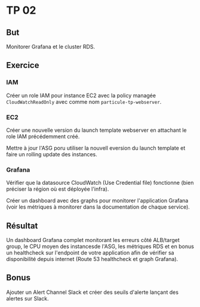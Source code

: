 # TP 02

## But

Monitorer Grafana et le cluster RDS.

## Exercice

### IAM

Créer un role IAM pour instance EC2 avec la policy managée
`CloudWatchReadOnly` avec comme nom `particule-tp-webserver`.

### EC2

Créer une nouvelle version du launch template webserver en attachant le role
IAM précédemment créé.

Mettre à jour l'ASG poru utiliser la nouvell eversion du launch template et
faire un rolling update des instances.

### Grafana

Vérifier que la datasource CloudWatch (Use Credential file) fonctionne (bien
préciser la région où est déployée l'infra).

Créer un dashboard avec des graphs pour monitorer l'application Grafana (voir
les métriques à monitorer dans la documentation de chaque service).

## Résultat

Un dashboard Grafana complet monitorant les erreurs côté ALB/target group, le
CPU moyen des instancesde l'ASG, les métriques RDS et en bonus un healthcheck
sur l'endpoint de votre application afin de vérifier sa disponibilité depuis
internet (Route 53 healthcheck et graph Grafana).


## Bonus

Ajouter un Alert Channel Slack et créer des seuils d'alerte lançant des alertes
sur Slack.
